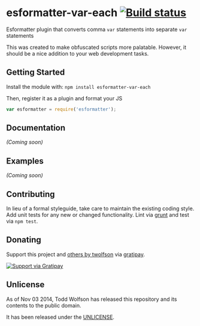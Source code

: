 # esformatter-var-each [![Build status](https://travis-ci.org/twolfson/esformatter-var-each.png?branch=master)](https://travis-ci.org/twolfson/esformatter-var-each)

Esformatter plugin that converts comma `var` statements into separate `var` statements

This was created to make obfuscated scripts more palatable. However, it should be a nice addition to your web development tasks.

## Getting Started
Install the module with: `npm install esformatter-var-each`

Then, register it as a plugin and format your JS

```js
var esformatter = require('esformatter');

```

## Documentation
_(Coming soon)_

## Examples
_(Coming soon)_

## Contributing
In lieu of a formal styleguide, take care to maintain the existing coding style. Add unit tests for any new or changed functionality. Lint via [grunt](https://github.com/gruntjs/grunt) and test via `npm test`.

## Donating
Support this project and [others by twolfson][gratipay] via [gratipay][].

[![Support via Gratipay][gratipay-badge]][gratipay]

[gratipay-badge]: https://cdn.rawgit.com/gratipay/gratipay-badge/2.x.x/dist/gratipay.png
[gratipay]: https://www.gratipay.com/twolfson/

## Unlicense
As of Nov 03 2014, Todd Wolfson has released this repository and its contents to the public domain.

It has been released under the [UNLICENSE][].

[UNLICENSE]: UNLICENSE

